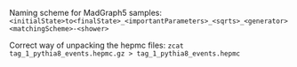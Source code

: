 Naming scheme for MadGraph5 samples:
`<initialState>to<finalState>_<importantParameters>_<sqrts>_<generator><matchingScheme>-<shower>`

Correct way of unpacking the hepmc files:
`zcat tag_1_pythia8_events.hepmc.gz > tag_1_pythia8_events.hepmc`
